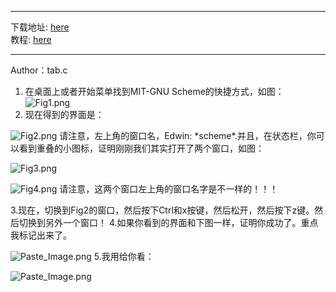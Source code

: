 ---

下载地址: [here](http://www.gnu.org/software/mit-scheme/)    
教程: [here](http://www.math.pku.edu.cn/teachers/qiuzy/progtech/scheme/mit_scheme.htm)

------

Author：tab.c

1. 在桌面上或者开始菜单找到MIT-GNU Scheme的快捷方式，如图：
![Fig1.png](http://upload-images.jianshu.io/upload_images/109503-392625adaa64d57a.png?imageMogr2/auto-orient/strip%7CimageView2/2/w/1240)
2. 现在得到的界面是：

![Fig2.png](http://upload-images.jianshu.io/upload_images/109503-b8d1b850e1d98f8f.png?imageMogr2/auto-orient/strip%7CimageView2/2/w/1240)
请注意，左上角的窗口名，Edwin: \*scheme\*.并且，在状态栏，你可以看到重叠的小图标，证明刚刚我们其实打开了两个窗口，如图：

![Fig3.png](http://upload-images.jianshu.io/upload_images/109503-58f3994c12300287.png?imageMogr2/auto-orient/strip%7CimageView2/2/w/1240)

![Fig4.png](http://upload-images.jianshu.io/upload_images/109503-4825ee5c331a4ceb.png?imageMogr2/auto-orient/strip%7CimageView2/2/w/1240)
请注意，这两个窗口左上角的窗口名字是不一样的！！！

3.现在，切换到Fig2的窗口，然后按下Ctrl和x按键，然后松开，然后按下z键。然后切换到另外一个窗口！
4.如果你看到的界面和下图一样，证明你成功了。重点我标记出来了。

![Paste_Image.png](http://upload-images.jianshu.io/upload_images/109503-26dcd70c5e383e36.png?imageMogr2/auto-orient/strip%7CimageView2/2/w/1240)
5.我用给你看：

![Paste_Image.png](http://upload-images.jianshu.io/upload_images/109503-f97c4a81f2c6b6e9.png?imageMogr2/auto-orient/strip%7CimageView2/2/w/1240)
